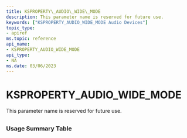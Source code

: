 ```yaml
---
title: KSPROPERTY\_AUDIO\_WIDE\_MODE
description: This parameter name is reserved for future use.
keywords: ["KSPROPERTY_AUDIO_WIDE_MODE Audio Devices"]
topic_type:
- apiref
ms.topic: reference
api_name:
- KSPROPERTY_AUDIO_WIDE_MODE
api_type:
- NA
ms.date: 03/06/2023
---
```



# KSPROPERTY\_AUDIO\_WIDE\_MODE


This parameter name is reserved for future use.

## <span id="ddk_ksproperty_audio_wide_mode_ks"></span><span id="DDK_KSPROPERTY_AUDIO_WIDE_MODE_KS"></span>


### <span id="Usage_Summary_Table"></span><span id="usage_summary_table"></span><span id="USAGE_SUMMARY_TABLE"></span>Usage Summary Table

 

 





